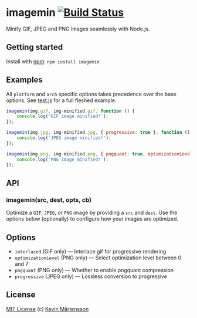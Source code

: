 # imagemin [![Build Status](https://secure.travis-ci.org/kevva/imagemin.png?branch=master)](http://travis-ci.org/kevva/imagemin)

Minify GIF, JPEG and PNG images seamlessly with Node.js.

## Getting started

Install with [npm](https://npmjs.org/package/imagemin): `npm install imagemin`

## Examples

All `platform` and `arch` specific options takes precedence over the base 
options. See [test.js](test.js) for a full fleshed example.

```js
imagemin(img.gif, img-minified.gif, function () {
    console.log('GIF image minified!');
});

imagemin(img.jpg, img-minified.jpg, { progressive: true }, function () {
    console.log('JPEG image minified!');
});

imagemin(img.png, img-minified.png, { pngquant: true, optimizationLevel: 4 }, function () {
    console.log('PNG image minified!');
});
```

## API

### imagemin(src, dest, opts, cb)

Optimize a `GIF`, `JPEG`, or `PNG` image by providing a `src` and `dest`. Use the 
options below (optionally) to configure how your images are optimized.

## Options

* `interlaced` (GIF only) — Interlace gif for progressive rendering
* `optimizationLevel` (PNG only) — Select optimization level between 0 and 7
* `pngquant` (PNG only) — Whether to enable pngquant compression
* `progressive` (JPEG only) — Lossless conversion to progressive

## License

[MIT License](http://en.wikipedia.org/wiki/MIT_License) (c) [Kevin Mårtensson](http://kevinmartensson.com)

